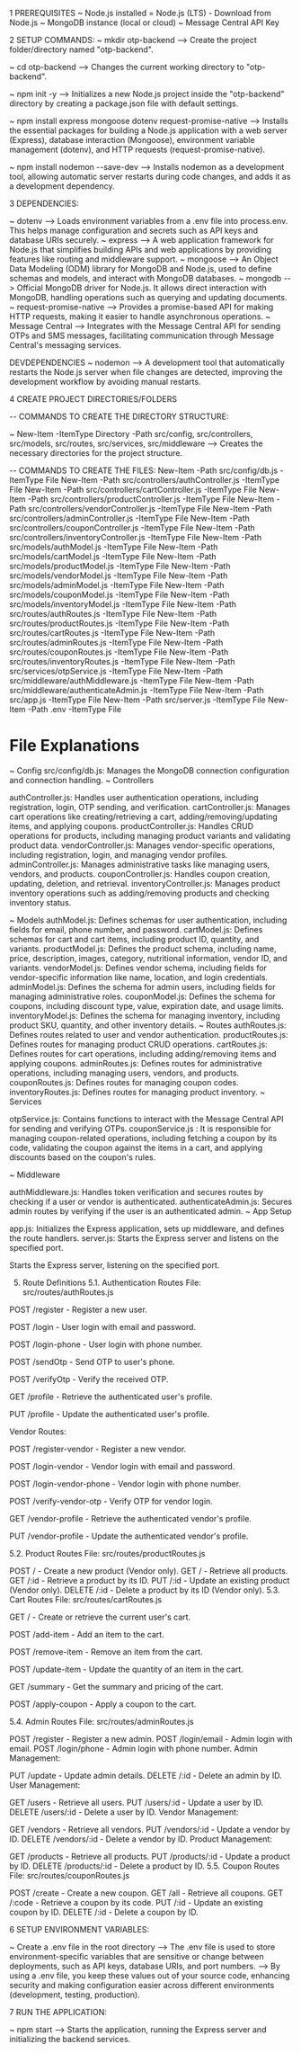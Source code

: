 1 PREREQUISITES
~ Node.js installed = Node.js (LTS) - Download from Node.js
~ MongoDB instance (local or cloud)
~ Message Central API Key

2 SETUP COMMANDS:
~ mkdir otp-backend
--> Create the project folder/directory named "otp-backend".

~ cd otp-backend
--> Changes the current working directory to "otp-backend".

~ npm init -y
--> Initializes a new Node.js project inside the "otp-backend" directory by creating a package.json file with default settings.

~ npm install express mongoose dotenv request-promise-native
--> Installs the essential packages for building a Node.js application with a web server (Express), database interaction (Mongoose), environment variable management (dotenv), and HTTP requests (request-promise-native).

~ npm install nodemon --save-dev
--> Installs nodemon as a development tool, allowing automatic server restarts during code changes, and adds it as a development dependency.

3 DEPENDENCIES:

~ dotenv
--> Loads environment variables from a .env file into process.env. This helps manage configuration and secrets such as API keys and database URIs securely.
~ express
--> A web application framework for Node.js that simplifies building APIs and web applications by providing features like routing and middleware support.
~ mongoose
--> An Object Data Modeling (ODM) library for MongoDB and Node.js, used to define schemas and models, and interact with MongoDB databases.
~ mongodb
--> Official MongoDB driver for Node.js. It allows direct interaction with MongoDB, handling operations such as querying and updating documents.
~ request-promise-native
--> Provides a promise-based API for making HTTP requests, making it easier to handle asynchronous operations.
~ Message Central
--> Integrates with the Message Central API for sending OTPs and SMS messages, facilitating communication through Message Central's messaging services.

DEVDEPENDENCIES
~ nodemon
--> A development tool that automatically restarts the Node.js server when file changes are detected, improving the development workflow by avoiding manual restarts.

4 CREATE PROJECT DIRECTORIES/FOLDERS

-- COMMANDS TO CREATE THE DIRECTORY STRUCTURE:

~ New-Item -ItemType Directory -Path src/config, src/controllers, src/models, src/routes, src/services, src/middleware
--> Creates the necessary directories for the project structure.

-- COMMANDS TO CREATE THE FILES:
New-Item -Path src/config/db.js -ItemType File
New-Item -Path src/controllers/authController.js -ItemType File
New-Item -Path src/controllers/cartController.js -ItemType File
New-Item -Path src/controllers/productController.js -ItemType File
New-Item -Path src/controllers/vendorController.js -ItemType File
New-Item -Path src/controllers/adminController.js -ItemType File
New-Item -Path src/controllers/couponController.js -ItemType File
New-Item -Path src/controllers/inventoryController.js -ItemType File
New-Item -Path src/models/authModel.js -ItemType File
New-Item -Path src/models/cartModel.js -ItemType File
New-Item -Path src/models/productModel.js -ItemType File
New-Item -Path src/models/vendorModel.js -ItemType File
New-Item -Path src/models/adminModel.js -ItemType File
New-Item -Path src/models/couponModel.js -ItemType File
New-Item -Path src/models/inventoryModel.js -ItemType File
New-Item -Path src/routes/authRoutes.js -ItemType File
New-Item -Path src/routes/productRoutes.js -ItemType File
New-Item -Path src/routes/cartRoutes.js -ItemType File
New-Item -Path src/routes/adminRoutes.js -ItemType File
New-Item -Path src/routes/couponRoutes.js -ItemType File
New-Item -Path src/routes/inventoryRoutes.js -ItemType File
New-Item -Path src/services/otpService.js -ItemType File
New-Item -Path src/middleware/authMiddleware.js -ItemType File
New-Item -Path src/middleware/authenticateAdmin.js -ItemType File
New-Item -Path src/app.js -ItemType File
New-Item -Path src/server.js -ItemType File
New-Item -Path .env -ItemType File

# File Explanations

~ Config
src/config/db.js: Manages the MongoDB connection configuration and connection handling.
~ Controllers

authController.js: Handles user authentication operations, including registration, login, OTP sending, and verification.
cartController.js: Manages cart operations like creating/retrieving a cart, adding/removing/updating items, and applying coupons.
productController.js: Handles CRUD operations for products, including managing product variants and validating product data.
vendorController.js: Manages vendor-specific operations, including registration, login, and managing vendor profiles.
adminController.js: Manages administrative tasks like managing users, vendors, and products.
couponController.js: Handles coupon creation, updating, deletion, and retrieval.
inventoryController.js: Manages product inventory operations such as adding/removing products and checking inventory status.

~ Models
authModel.js: Defines schemas for user authentication, including fields for email, phone number, and password.
cartModel.js: Defines schemas for cart and cart items, including product ID, quantity, and variants.
productModel.js: Defines the product schema, including name, price, description, images, category, nutritional information, vendor ID, and variants.
vendorModel.js: Defines vendor schema, including fields for vendor-specific information like name, location, and login credentials.
adminModel.js: Defines the schema for admin users, including fields for managing administrative roles.
couponModel.js: Defines the schema for coupons, including discount type, value, expiration date, and usage limits.
inventoryModel.js: Defines the schema for managing inventory, including product SKU, quantity, and other inventory details.
~ Routes
authRoutes.js: Defines routes related to user and vendor authentication.
productRoutes.js: Defines routes for managing product CRUD operations.
cartRoutes.js: Defines routes for cart operations, including adding/removing items and applying coupons.
adminRoutes.js: Defines routes for administrative operations, including managing users, vendors, and products.
couponRoutes.js: Defines routes for managing coupon codes.
inventoryRoutes.js: Defines routes for managing product inventory.
~ Services

otpService.js: Contains functions to interact with the Message Central API for sending and verifying OTPs.
couponService.js : It is responsible for managing coupon-related operations, including fetching a coupon by its code, validating the coupon against the items in a cart, and applying discounts based on the coupon's rules.

~ Middleware

authMiddleware.js: Handles token verification and secures routes by checking if a user or vendor is authenticated.
authenticateAdmin.js: Secures admin routes by verifying if the user is an authenticated admin.
~ App Setup

app.js: Initializes the Express application, sets up middleware, and defines the route handlers.
server.js: Starts the Express server and listens on the specified port.

Starts the Express server, listening on the specified port.

5. Route Definitions
5.1. Authentication Routes
File: src/routes/authRoutes.js

POST /register - Register a new user.

POST /login - User login with email and password.

POST /login-phone - User login with phone number.

POST /sendOtp - Send OTP to user's phone.

POST /verifyOtp - Verify the received OTP.

GET /profile - Retrieve the authenticated user's profile.

PUT /profile - Update the authenticated user's profile.

Vendor Routes:

POST /register-vendor - Register a new vendor.

POST /login-vendor - Vendor login with email and password.

POST /login-vendor-phone - Vendor login with phone number.

POST /verify-vendor-otp - Verify OTP for vendor login.

GET /vendor-profile - Retrieve the authenticated vendor's profile.

PUT /vendor-profile - Update the authenticated vendor's profile.

5.2. Product Routes
File: src/routes/productRoutes.js

POST / - Create a new product (Vendor only).
GET / - Retrieve all products.
GET /:id - Retrieve a product by its ID.
PUT /:id - Update an existing product (Vendor only).
DELETE /:id - Delete a product by its ID (Vendor only).
5.3. Cart Routes
File: src/routes/cartRoutes.js

GET / - Create or retrieve the current user's cart.

POST /add-item - Add an item to the cart.

POST /remove-item - Remove an item from the cart.

POST /update-item - Update the quantity of an item in the cart.

GET /summary - Get the summary and pricing of the cart.

POST /apply-coupon - Apply a coupon to the cart.

5.4. Admin Routes
File: src/routes/adminRoutes.js

POST /register - Register a new admin.
POST /login/email - Admin login with email.
POST /login/phone - Admin login with phone number.
Admin Management:

PUT /update - Update admin details.
DELETE /:id - Delete an admin by ID.
User Management:

GET /users - Retrieve all users.
PUT /users/:id - Update a user by ID.
DELETE /users/:id - Delete a user by ID.
Vendor Management:

GET /vendors - Retrieve all vendors.
PUT /vendors/:id - Update a vendor by ID.
DELETE /vendors/:id - Delete a vendor by ID.
Product Management:

GET /products - Retrieve all products.
PUT /products/:id - Update a product by ID.
DELETE /products/:id - Delete a product by ID.
5.5. Coupon Routes
File: src/routes/couponRoutes.js

POST /create - Create a new coupon.
GET /all - Retrieve all coupons.
GET /:code - Retrieve a coupon by its code.
PUT /:id - Update an existing coupon by ID.
DELETE /:id - Delete a coupon by ID.

6 SETUP ENVIRONMENT VARIABLES:

~ Create a .env file in the root directory
--> The .env file is used to store environment-specific variables that are sensitive or change between deployments, such as API keys, database URIs, and port numbers.
--> By using a .env file, you keep these values out of your source code, enhancing security and making configuration easier across different environments (development, testing, production).

7 RUN THE APPLICATION:

~ npm start
--> Starts the application, running the Express server and initializing the backend services.
